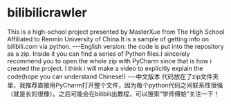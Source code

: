 # bilibilicrawler
This is a high-school project presented by MasterXue from The High School Affiliated to Renmin University of China.It is a sample of getting info on bilibili.com via python.
---English version:
the code is put into the repository as a zip. Inside it you can find a series of Python files.I sincerely recommend you to open the whole zip with PyCharm since that is how i created the project. I think i will make a video to explicitly explain the code(hope you can understand Chinese!)
---中文版本
代码放在了zip文件夹里，我推荐直接用PyCharm打开整个文件，因为每个python代码之间联系性很强（就是长的很像）。之后可能会在bilibili出教程，可以搜索“学师傅蛤”关注一下！

